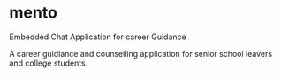 # mento
Embedded Chat Application for career Guidance

A career guidiance and counselling application for senior school leavers and college students.
